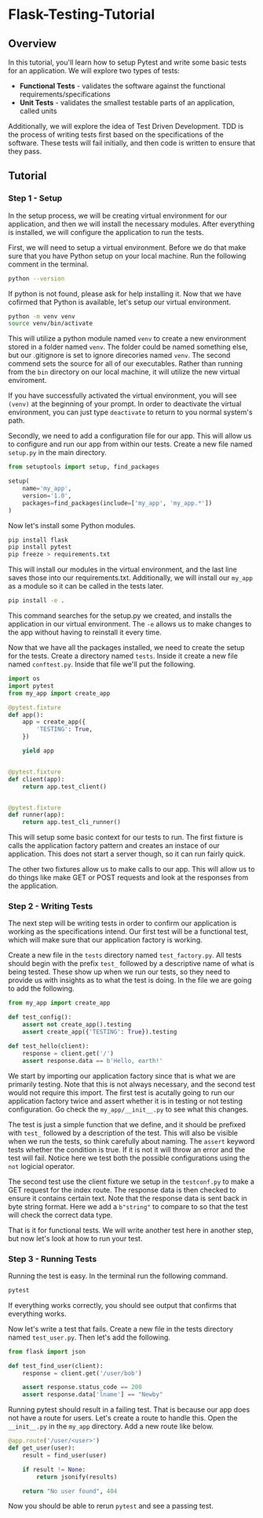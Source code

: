 # Flask-Testing-Tutorial

## Overview

In this tutorial, you'll learn how to setup Pytest and write some basic tests for an application. We will explore two types of tests:

- **Functional Tests** - validates the software against the functional requirements/specifications
- **Unit Tests** - validates the smallest testable parts of an application, called units

Additionally, we will explore the idea of Test Driven Development. TDD is the process of writing tests first based on the specifications of the software. These tests will fail initially, and then code is written to ensure that they pass.

## Tutorial

### Step 1 - Setup

In the setup process, we will be creating virtual environment for our application, and then we will install the necessary modules. After everything is installed, we will configure the application to run the tests.

First, we will need to setup a virtual environment. Before we do that make sure that you have Python setup on your local machine. Run the following comment in the terminal.

```bash
python --version
```

If python is not found, please ask for help installing it. Now that we have cofirmed that Python is available, let's setup our virtual environment.

```bash
python -m venv venv
source venv/bin/activate
```

This will utilize a python module named `venv` to create a new environment stored in a folder named `venv`. The folder could be named something else, but our .gitignore is set to ignore direcories named `venv`. The second commend sets the source for all of our executables. Rather than running from the `bin` directory on our local machine, it will utilize the new virtual enviroment.

If you have successfully activated the virtual environment, you will see `(venv)` at the beginning of your prompt. In order to deactivate the virtual environment, you can just type `deactivate` to return to you normal system's path.

Secondly, we need to add a configuration file for our app. This will allow us to configure and run our app from within our tests. Create a new file named `setup.py` in the main directory.

```python
from setuptools import setup, find_packages

setup(
    name='my_app',
    version='1.0',
    packages=find_packages(include=['my_app', 'my_app.*'])
)
```

Now let's install some Python modules.

```bash
pip install flask
pip install pytest
pip freeze > requirements.txt
```

This will install our modules in the virtual environment, and the last line saves those into our requirements.txt. Additionally, we will install our `my_app` as a module so it can be called in the tests later.

```bash
pip install -e .
```

This command searches for the setup.py we created, and installs the application in our virtual environment. The `-e` allows us to make changes to the app without having to reinstall it every time.

Now that we have all the packages installed, we need to create the setup for the tests. Create a directory named `tests`. Inside it create a new file named `conftest.py`. Inside that file we'll put the following.

```python
import os
import pytest
from my_app import create_app

@pytest.fixture
def app():
    app = create_app({
        'TESTING': True,
    })

    yield app


@pytest.fixture
def client(app):
    return app.test_client()


@pytest.fixture
def runner(app):
    return app.test_cli_runner()
```

This will setup some basic context for our tests to run. The first fixture is calls the application factory pattern and creates an instace of our application. This does not start a server though, so it can run fairly quick.

The other two fixtures allow us to make calls to our app. This will allow us to do things like make GET or POST requests and look at the responses from the application.

### Step 2 - Writing Tests

The next step will be writing tests in order to confirm our application is working as the specifications intend. Our first test will be a functional test, which will make sure that our application factory is working.

Create a new file in the `tests` directory named `test_factory.py`. All tests should begin with the prefix `test_` followed by a descriptive name of what is being tested. These show up when we run our tests, so they need to provide us with insights as to what the test is doing. In the file we are going to add the following.

```python
from my_app import create_app

def test_config():
    assert not create_app().testing
    assert create_app({'TESTING': True}).testing

def test_hello(client):
    response = client.get('/')
    assert response.data == b'Hello, earth!'
```

We start by importing our application factory since that is what we are primarily testing. Note that this is not always necessary, and the second test would not require this import. The first test is acutally going to run our application factory twice and assert whether it is in testing or not testing configuration. Go check the `my_app/__init__.py` to see what this changes.

The test is just a simple function that we define, and it should be prefixed with `test_` followed by a description of the test. This will also be visible when we run the tests, so think carefully about naming. The `assert` keyword tests whether the condition is true. If it is not it will throw an error and the test will fail. Notice here we test both the possible configurations using the `not` logicial operator.

The second test use the client fixture we setup in the `testconf.py` to make a GET request for the index route. The response data is then checked to ensure it contains certain text. Note that the response data is sent back in byte string format. Here we add a `b"string"` to compare to so that the test will check the correct data type.

That is it for functional tests. We will write another test here in another step, but now let's look at how to run your test.

### Step 3 - Running Tests

Running the test is easy. In the terminal run the following command.

```bash
pytest
```

If everything works correctly, you should see output that confirms that everything works.

Now let's write a test that fails. Create a new file in the tests directory named `test_user.py`. Then let's add the following.

```python
from flask import json

def test_find_user(client):
    response = client.get('/user/bob')

    assert response.status_code == 200
    assert response.data['lname'] == "Newby"

```

Running pytest should result in a failing test. That is because our app does not have a route for users. Let's create a route to handle this. Open the `__init__.py` in the `my_app` directory. Add a new route like below.

```python
@app.route('/user/<user>')
def get_user(user):
    result = find_user(user)

    if result != None:
        return jsonify(results)

    return "No user found", 404
```

Now you should be able to rerun `pytest` and see a passing test.
